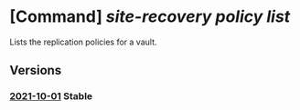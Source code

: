 # [Command] _site-recovery policy list_

Lists the replication policies for a vault.

## Versions

### [2021-10-01](/Resources/mgmt-plane/L3N1YnNjcmlwdGlvbnMve30vcmVzb3VyY2Vncm91cHMve30vcHJvdmlkZXJzL21pY3Jvc29mdC5yZWNvdmVyeXNlcnZpY2VzL3ZhdWx0cy97fS9yZXBsaWNhdGlvbnBvbGljaWVz/2021-10-01.xml) **Stable**

<!-- mgmt-plane /subscriptions/{}/resourcegroups/{}/providers/microsoft.recoveryservices/vaults/{}/replicationpolicies 2021-10-01 -->
